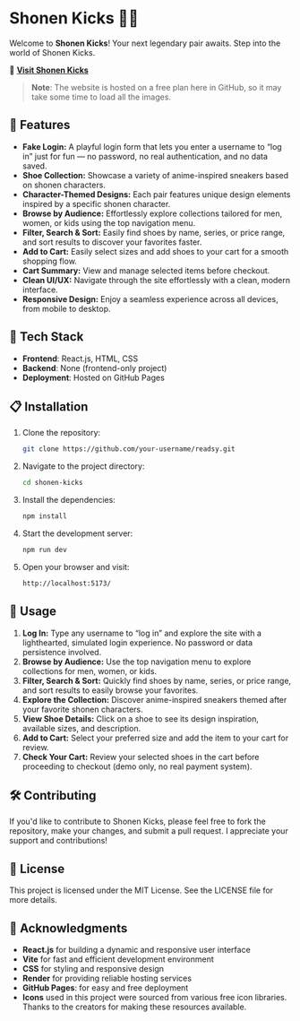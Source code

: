 # Shonen Kicks 👟🔥

Welcome to **Shonen Kicks**! Your next legendary pair awaits. Step into the world of Shonen Kicks.

🔗 **[Visit Shonen Kicks](https://rogincodes.github.io/Shonen-Kicks/)**

> **Note**: The website is hosted on a free plan here in GitHub, so it may take some time to load all the images.

## 🚀 Features

- **Fake Login:** A playful login form that lets you enter a username to “log in” just for fun — no password, no real authentication, and no data saved.
- **Shoe Collection:** Showcase a variety of anime-inspired sneakers based on shonen characters.
- **Character-Themed Designs:** Each pair features unique design elements inspired by a specific shonen character.
- **Browse by Audience:** Effortlessly explore collections tailored for men, women, or kids using the top navigation menu.
- **Filter, Search & Sort:** Easily find shoes by name, series, or price range, and sort results to discover your favorites faster.
- **Add to Cart:** Easily select sizes and add shoes to your cart for a smooth shopping flow.
- **Cart Summary:** View and manage selected items before checkout.
- **Clean UI/UX:** Navigate through the site effortlessly with a clean, modern interface.
- **Responsive Design:** Enjoy a seamless experience across all devices, from mobile to desktop.

## 🎨 Tech Stack

- **Frontend**: React.js, HTML, CSS
- **Backend**: None (frontend-only project)
- **Deployment**: Hosted on GitHub Pages

## 📋 Installation

1. Clone the repository:
   ```bash
   git clone https://github.com/your-username/readsy.git

2. Navigate to the project directory:
   ```bash
   cd shonen-kicks

3. Install the dependencies:
   ```bash
   npm install

4. Start the development server:
   ```bash
   npm run dev

5. Open your browser and visit:
   ```bash
   http://localhost:5173/

## 📝 Usage

1. **Log In:** Type any username to “log in” and explore the site with a lighthearted, simulated login experience. No password or data persistence involved.
2. **Browse by Audience:** Use the top navigation menu to explore collections for men, women, or kids.
3. **Filter, Search & Sort:** Quickly find shoes by name, series, or price range, and sort results to easily browse your favorites.
4. **Explore the Collection:**  Discover anime-inspired sneakers themed after your favorite shonen characters.
5. **View Shoe Details:** Click on a shoe to see its design inspiration, available sizes, and description.
6. **Add to Cart:** Select your preferred size and add the item to your cart for review.
7. **Check Your Cart:** Review your selected shoes in the cart before proceeding to checkout (demo only, no real payment system).

## 🛠️ Contributing

If you'd like to contribute to Shonen Kicks, please feel free to fork the repository, make your changes, and submit a pull request. I appreciate your support and contributions!

## 📜 License

This project is licensed under the MIT License. See the LICENSE file for more details.

## 🌟 Acknowledgments

- **React.js** for building a dynamic and responsive user interface
- **Vite** for fast and efficient development environment
- **CSS** for styling and responsive design
- **Render** for providing reliable hosting services
- **GitHub Pages**: for easy and free deployment
- **Icons** used in this project were sourced from various free icon libraries. Thanks to the creators for making these resources available.
  
